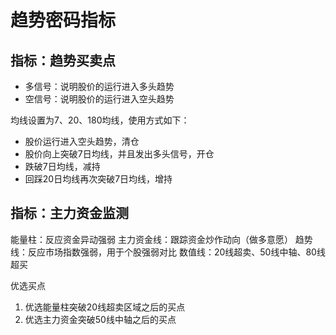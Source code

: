 # 趋势密码指标

## 指标：趋势买卖点

- 多信号：说明股价的运行进入多头趋势
- 空信号：说明股价的运行进入空头趋势

均线设置为7、20、180均线，使用方式如下：

- 股价运行进入空头趋势，清仓
- 股价向上突破7日均线，并且发出多头信号，开仓
- 跌破7日均线，减持
- 回踩20日均线再次突破7日均线，增持

## 指标：主力资金监测

能量柱：反应资金异动强弱
主力资金线：跟踪资金炒作动向（做多意愿）
趋势线：反应市场指数强弱，用于个股强弱对比
数值线：20线超卖、50线中轴、80线超买

优选买点

1. 优选能量柱突破20线超卖区域之后的买点
2. 优选主力资金突破50线中轴之后的买点
